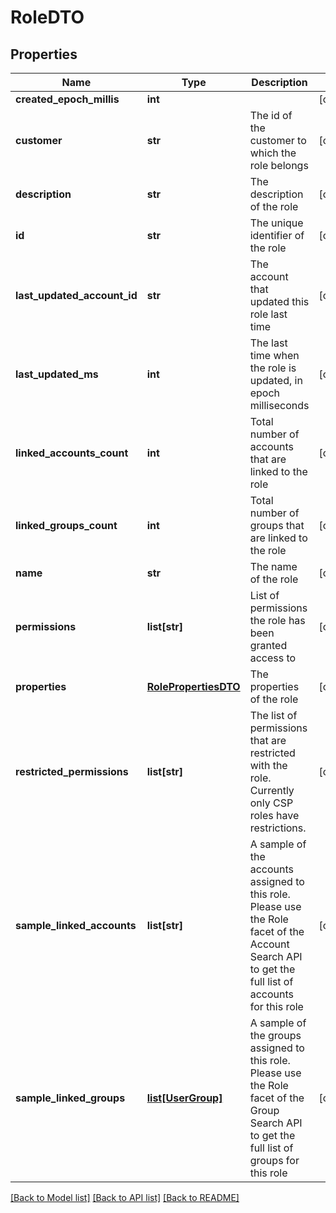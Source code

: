 # RoleDTO

## Properties
Name | Type | Description | Notes
------------ | ------------- | ------------- | -------------
**created_epoch_millis** | **int** |  | [optional] 
**customer** | **str** | The id of the customer to which the role belongs | [optional] 
**description** | **str** | The description of the role | [optional] 
**id** | **str** | The unique identifier of the role | [optional] 
**last_updated_account_id** | **str** | The account that updated this role last time | [optional] 
**last_updated_ms** | **int** | The last time when the role is updated, in epoch milliseconds | [optional] 
**linked_accounts_count** | **int** | Total number of accounts that are linked to the role | [optional] 
**linked_groups_count** | **int** | Total number of groups that are linked to the role | [optional] 
**name** | **str** | The name of the role | [optional] 
**permissions** | **list[str]** | List of permissions the role has been granted access to | [optional] 
**properties** | [**RolePropertiesDTO**](RolePropertiesDTO.md) | The properties of the role | [optional] 
**restricted_permissions** | **list[str]** | The list of permissions that are restricted with the role. Currently only CSP roles have restrictions. | [optional] 
**sample_linked_accounts** | **list[str]** | A sample of the accounts assigned to this role. Please use the Role facet of the Account Search API to get the full list of accounts for this role | [optional] 
**sample_linked_groups** | [**list[UserGroup]**](UserGroup.md) | A sample of the groups assigned to this role. Please use the Role facet of the Group Search API to get the full list of groups for this role | [optional] 

[[Back to Model list]](../README.md#documentation-for-models) [[Back to API list]](../README.md#documentation-for-api-endpoints) [[Back to README]](../README.md)


